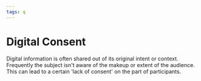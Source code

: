 ```yaml
---
tags: q 
---
```


# Digital Consent

Digital information is often shared out of its original intent or context.  Frequently the subject isn't aware of the makeup or extent of the audience. This can lead to a certain 'lack of consent' on the part of participants.

